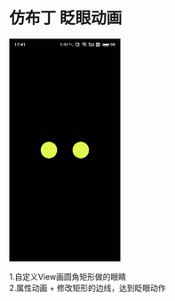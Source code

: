 # 仿布丁 眨眼动画    
![效果图](https://github.com/ZhuSky/BuDing/blob/master/image/ui.gif)   

 1.自定义View画圆角矩形做的眼睛  
 2.属性动画 + 修改矩形的边线，达到眨眼动作   
 
